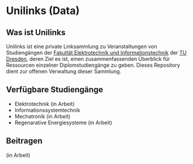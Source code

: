 # Unilinks (Data)

## Was ist Unilinks

Unilinks ist eine private Linksammlung zu Veranstaltungen von Studiengängen der [Fakultät Elektrotechnik und Informationstechnik](https://tu-dresden.de/ing/elektrotechnik) der [TU Dresden](https://tu-dresden.de/), deren Ziel es ist, einen zusammenfassenden Überblick für Ressourcen einzelner Diplomstudiengänge zu geben. Dieses Repository dient zur offenen Verwaltung dieser Sammlung.

## Verfügbare Studiengänge

* Elektrotechnik              (in Arbeit)
* Informationssystemtechnik
* Mechatronik                 (in Arbeit)
* Regenarative Energiesysteme (in Arbeit)

## Beitragen

(in Arbeit)

